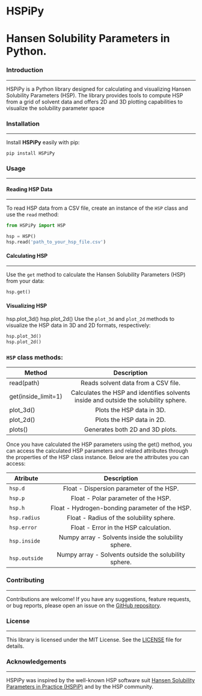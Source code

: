 # HSPiPy
Hansen Solubility Parameters in Python.
================

### Introduction
---------------

HSPiPy is a Python library designed for calculating and visualizing Hansen Solubility Parameters (HSP). The library provides tools to compute HSP from a grid of solvent data and offers 2D and 3D plotting capabilities to visualize the solubility parameter space


### Installation
---------------

Install **HSPiPy** easily with pip:

```
pip install HSPiPy
```


### Usage
--------

#### Reading HSP Data
---------------------

To read HSP data from a CSV file, create an instance of the `HSP` class and use the `read` method:
```python
from HSPiPy import HSP

hsp = HSP()
hsp.read('path_to_your_hsp_file.csv')

```


#### Calculating HSP
--------------------

Use the `get` method to calculate the Hansen Solubility Parameters (HSP) from your data:
```python
hsp.get()

```

#### Visualizing HSP
hsp.plot_3d()
hsp.plot_2d()
Use the `plot_3d` and `plot_2d` methods to visualize the HSP data in 3D and 2D formats, respectively:
```python
hsp.plot_3d()
hsp.plot_2d()

```

### `HSP` class methods:
| Method              |      Description                                                                       |  
|---------------------|:--------------------------------------------------------------------------------------:|
| read(path)          |  Reads solvent data from a CSV file.                                                   |
| get(inside_limit=1) |  Calculates the HSP and identifies solvents inside and outside the solubility sphere.  |
| plot_3d()           |  Plots the HSP data in 3D.                                                             |
| plot_2d()           |  Plots the HSP data in 2D.                                                             | 
| plots()             |  Generates both 2D and 3D plots.                                                       | 

Once you have calculated the HSP parameters using the get() method, you can access the calculated HSP parameters and related attributes through the properties of the HSP class instance. Below are the attributes you can access:

| Atribute      |      Description                                        |  
|---------------|:-------------------------------------------------------:|
| `hsp.d`       |  Float - Dispersion parameter of the HSP.               |
| `hsp.p`       |  Float - Polar parameter of the HSP.                    |
| `hsp.h`       |  Float - Hydrogen-bonding parameter of the HSP.         |
| `hsp.radius`  |  Float - Radius of the solubility sphere.               | 
| `hsp.error`   |  Float - Error in the HSP calculation.                  | 
| `hsp.inside`  |  Numpy array - Solvents inside the solubility sphere.   | 
| `hsp.outside` |  Numpy array - Solvents outside the solubility sphere.  | 

    

### Contributing
----------------

Contributions are welcome! If you have any suggestions, feature requests, or bug reports, please open an issue on the [GitHub repository](https://github.com/Gnpd/HSPiPy/issues).


### License
-----------

This library is licensed under the MIT License. See the [LICENSE](https://github.com/Gnpd/HSPiPy/blob/main/LICENSE) file for details.

### Acknowledgements
----------------

HSPiPy was inspired by the well-known HSP software suit [Hansen Solubility Parameters in Practice (HSPiP)](https://www.hansen-solubility.com/HSPiP/) and by the HSP community.


